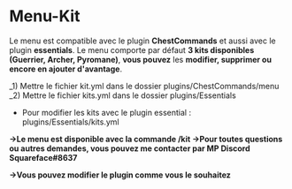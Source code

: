 # Menu-Kit

Le menu est compatible avec le plugin **ChestCommands** et aussi avec le plugin **essentials**. Le menu comporte par défaut **3 kits disponibles (Guerrier, Archer, Pyromane)**, **vous pouvez** les **modifier, supprimer ou encore en ajouter d'avantage**.



_1) Mettre le fichier kit.yml dans le dossier plugins/ChestCommands/menu
_2) Mettre le fichier kits.yml dans le dossier plugins/Essentials




- Pour modifier les kits avec le plugin essential : plugins/Essentials/kits.yml



**→Le menu est disponible avec la commande /kit →Pour toutes questions ou autres demandes, vous pouvez me contacter par MP Discord Squareface#8637**

**→Vous pouvez modifier le plugin comme vous le souhaitez**

